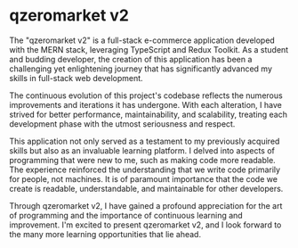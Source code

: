 # qzeromarket v2

The "qzeromarket v2" is a full-stack e-commerce application developed with the MERN stack, leveraging TypeScript and Redux Toolkit. As a student and budding developer, the creation of this application has been a challenging yet enlightening journey that has significantly advanced my skills in full-stack web development.

The continuous evolution of this project's codebase reflects the numerous improvements and iterations it has undergone. With each alteration, I have strived for better performance, maintainability, and scalability, treating each development phase with the utmost seriousness and respect.

This application not only served as a testament to my previously acquired skills but also as an invaluable learning platform. I delved into aspects of programming that were new to me, such as making code more readable. The experience reinforced the understanding that we write code primarily for people, not machines. It is of paramount importance that the code we create is readable, understandable, and maintainable for other developers.

Through qzeromarket v2, I have gained a profound appreciation for the art of programming and the importance of continuous learning and improvement. I'm excited to present qzeromarket v2, and I look forward to the many more learning opportunities that lie ahead.
